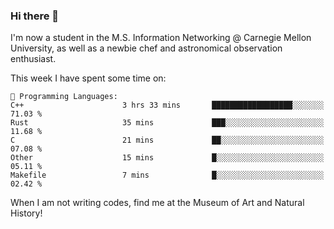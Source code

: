 ### Hi there 👋

I'm now a student in the M.S. Information Networking @ Carnegie Mellon University, as well as a newbie chef and astronomical observation enthusiast. 



<!--START_SECTION:waka-->
This week I have spent some time on: 

```text
💬 Programming Languages: 
C++                      3 hrs 33 mins       ██████████████████░░░░░░░   71.03 % 
Rust                     35 mins             ███░░░░░░░░░░░░░░░░░░░░░░   11.68 % 
C                        21 mins             ██░░░░░░░░░░░░░░░░░░░░░░░   07.08 % 
Other                    15 mins             █░░░░░░░░░░░░░░░░░░░░░░░░   05.11 % 
Makefile                 7 mins              █░░░░░░░░░░░░░░░░░░░░░░░░   02.42 % 
```


<!--END_SECTION:waka-->

When I am not writing codes, find me at the Museum of Art and Natural History!
